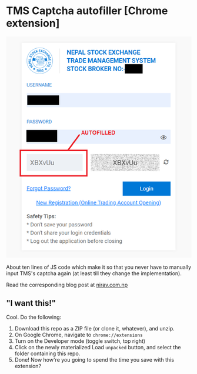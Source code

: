 # TMS Captcha autofiller [Chrome extension]

![screenshot of this project](screenshot.png)

About ten lines of JS code which make it so that you never have to manually input TMS's captcha again (at least till they change the implementation).

Read the corresponding blog post at [nirav.com.np](https://nirav.com.np/2021/05/22/the-tms-website-sucks-so-i-made-a-captcha-autofiller.html)

## "I want this!"

Cool. Do the following:

1. Download this repo as a ZIP file (or clone it, whatever), and unzip.
2. On Google Chrome, navigate to `chrome://extensions`
3. Turn on the Developer mode (toggle switch, top right)
4. Click on the newly materialized Load `unpacked` button, and select the folder containing this repo.
5. Done! Now how're you going to spend the time you save with this extension?

